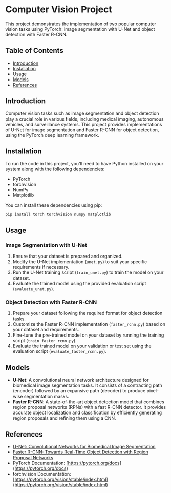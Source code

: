 

# Computer Vision Project

This project demonstrates the implementation of two popular computer vision tasks using PyTorch: image segmentation with U-Net and object detection with Faster R-CNN.

## Table of Contents
- [Introduction](#introduction)
- [Installation](#installation)
- [Usage](#usage)
- [Models](#models)
- [References](#references)

## Introduction

Computer vision tasks such as image segmentation and object detection play a crucial role in various fields, including medical imaging, autonomous vehicles, and surveillance systems. This project provides implementations of U-Net for image segmentation and Faster R-CNN for object detection, using the PyTorch deep learning framework.

## Installation

To run the code in this project, you'll need to have Python installed on your system along with the following dependencies:

- PyTorch
- torchvision
- NumPy
- Matplotlib

You can install these dependencies using pip:

```
pip install torch torchvision numpy matplotlib
```

## Usage

### Image Segmentation with U-Net

1. Ensure that your dataset is prepared and organized. 
2. Modify the U-Net implementation (`unet.py`) to suit your specific requirements if necessary.
3. Run the U-Net training script (`train_unet.py`) to train the model on your dataset.
4. Evaluate the trained model using the provided evaluation script (`evaluate_unet.py`).

### Object Detection with Faster R-CNN

1. Prepare your dataset following the required format for object detection tasks.
2. Customize the Faster R-CNN implementation (`faster_rcnn.py`) based on your dataset and requirements.
3. Fine-tune the pre-trained model on your dataset by running the training script (`train_faster_rcnn.py`).
4. Evaluate the trained model on your validation or test set using the evaluation script (`evaluate_faster_rcnn.py`).

## Models

- **U-Net**: A convolutional neural network architecture designed for biomedical image segmentation tasks. It consists of a contracting path (encoder) followed by an expansive path (decoder) to produce pixel-wise segmentation masks.
- **Faster R-CNN**: A state-of-the-art object detection model that combines region proposal networks (RPNs) with a fast R-CNN detector. It provides accurate object localization and classification by efficiently generating region proposals and refining them using a CNN.

## References

- [U-Net: Convolutional Networks for Biomedical Image Segmentation](https://arxiv.org/abs/1505.04597)
- [Faster R-CNN: Towards Real-Time Object Detection with Region Proposal Networks](https://arxiv.org/abs/1506.01497)
- PyTorch Documentation: [https://pytorch.org/docs](https://pytorch.org/docs)
- torchvision Documentation: [https://pytorch.org/vision/stable/index.html](https://pytorch.org/vision/stable/index.html)
